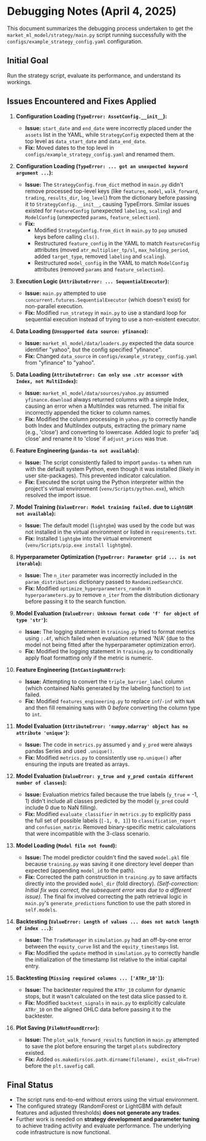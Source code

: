 # Debugging Notes (April 4, 2025)

This document summarizes the debugging process undertaken to get the `market_ml_model/strategy/main.py` script running successfully with the `configs/example_strategy_config.yaml` configuration.

## Initial Goal

Run the strategy script, evaluate its performance, and understand its workings.

## Issues Encountered and Fixes Applied

1.  **Configuration Loading (`TypeError: AssetConfig.__init__`):**
    *   **Issue:** `start_date` and `end_date` were incorrectly placed under the `assets` list in the YAML, while `StrategyConfig` expected them at the top level as `data_start_date` and `data_end_date`.
    *   **Fix:** Moved dates to the top level in `configs/example_strategy_config.yaml` and renamed them.

2.  **Configuration Loading (`TypeError: ... got an unexpected keyword argument ...`):**
    *   **Issue:** The `StrategyConfig.from_dict` method in `main.py` didn't remove processed top-level keys (like `features`, `model`, `walk_forward`, `trading`, `results_dir`, `log_level`) from the dictionary before passing it to `StrategyConfig.__init__`, causing TypeErrors. Similar issues existed for `FeatureConfig` (unexpected `labeling`, `scaling`) and `ModelConfig` (unexpected `params`, `feature_selection`).
    *   **Fix:**
        *   Modified `StrategyConfig.from_dict` in `main.py` to `pop` unused keys before calling `cls()`.
        *   Restructured `feature_config` in the YAML to match `FeatureConfig` attributes (moved `atr_multiplier_tp/sl`, `max_holding_period`, added `target_type`, removed `labeling` and `scaling`).
        *   Restructured `model_config` in the YAML to match `ModelConfig` attributes (removed `params` and `feature_selection`).

3.  **Execution Logic (`AttributeError: ... SequentialExecutor`):**
    *   **Issue:** `main.py` attempted to use `concurrent.futures.SequentialExecutor` (which doesn't exist) for non-parallel execution.
    *   **Fix:** Modified `run_strategy` in `main.py` to use a standard loop for sequential execution instead of trying to use a non-existent executor.

4.  **Data Loading (`Unsupported data source: yfinance`):**
    *   **Issue:** `market_ml_model/data/loaders.py` expected the data source identifier "yahoo", but the config specified "yfinance".
    *   **Fix:** Changed `data_source` in `configs/example_strategy_config.yaml` from "yfinance" to "yahoo".

5.  **Data Loading (`AttributeError: Can only use .str accessor with Index, not MultiIndex`):**
    *   **Issue:** `market_ml_model/data/sources/yahoo.py` assumed `yfinance.download` always returned columns with a simple Index, causing an error when a MultiIndex was returned. The initial fix incorrectly appended the ticker to column names.
    *   **Fix:** Modified the column processing in `yahoo.py` to correctly handle both Index and MultiIndex outputs, extracting the primary name (e.g., 'close') and converting to lowercase. Added logic to prefer 'adj close' and rename it to 'close' if `adjust_prices` was true.

6.  **Feature Engineering (`pandas-ta not available`):**
    *   **Issue:** The script consistently failed to import `pandas-ta` when run with the default system Python, even though it was installed (likely in user site-packages). This prevented indicator calculation.
    *   **Fix:** Executed the script using the Python interpreter within the project's virtual environment (`venv/Scripts/python.exe`), which resolved the import issue.

7.  **Model Training (`ValueError: Model training failed.` due to `LightGBM not available`):**
    *   **Issue:** The default model (`lightgbm`) was used by the code but was not installed in the virtual environment or listed in `requirements.txt`.
    *   **Fix:** Installed `lightgbm` into the virtual environment (`venv/Scripts/pip.exe install lightgbm`).

8.  **Hyperparameter Optimization (`TypeError: Parameter grid ... is not iterable`):**
    *   **Issue:** The `n_iter` parameter was incorrectly included in the `param_distributions` dictionary passed to `RandomizedSearchCV`.
    *   **Fix:** Modified `optimize_hyperparameters_random` in `hyperparameters.py` to remove `n_iter` from the distribution dictionary before passing it to the search function.

9.  **Model Evaluation (`ValueError: Unknown format code 'f' for object of type 'str'`):**
    *   **Issue:** The logging statement in `training.py` tried to format metrics using `:.4f`, which failed when evaluation returned 'N/A' (due to the model not being fitted after the hyperparameter optimization error).
    *   **Fix:** Modified the logging statement in `training.py` to conditionally apply float formatting only if the metric is numeric.

10. **Feature Engineering (`IntCastingNaNError`):**
    *   **Issue:** Attempting to convert the `triple_barrier_label` column (which contained NaNs generated by the labeling function) to `int` failed.
    *   **Fix:** Modified `features_engineering.py` to replace `inf`/`-inf` with `NaN` and then fill remaining `NaN`s with 0 *before* converting the column type to `int`.

11. **Model Evaluation (`AttributeError: 'numpy.ndarray' object has no attribute 'unique'`):**
    *   **Issue:** The code in `metrics.py` assumed `y` and `y_pred` were always pandas Series and used `.unique()`.
    *   **Fix:** Modified `metrics.py` to consistently use `np.unique()` after ensuring the inputs are treated as arrays.

12. **Model Evaluation (`ValueError: y_true and y_pred contain different number of classes`):**
    *   **Issue:** Evaluation metrics failed because the true labels (`y_true` = -1, 1) didn't include all classes predicted by the model (`y_pred` could include 0 due to NaN filling).
    *   **Fix:** Modified `evaluate_classifier` in `metrics.py` to explicitly pass the full set of possible labels (`[-1, 0, 1]`) to `classification_report` and `confusion_matrix`. Removed binary-specific metric calculations that were incompatible with the 3-class scenario.

13. **Model Loading (`Model file not found`):**
    *   **Issue:** The model predictor couldn't find the saved `model.pkl` file because `training.py` was saving it one directory level deeper than expected (appending `model_id` to the path).
    *   **Fix:** Corrected the path construction in `training.py` to save artifacts directly into the provided `model_dir` (fold directory). *(Self-correction: Initial fix was correct, the subsequent error was due to a different issue)*. The final fix involved correcting the path retrieval logic in `main.py`'s `generate_predictions` function to use the path stored in `self.models`.

14. **Backtesting (`ValueError: Length of values ... does not match length of index ...`):**
    *   **Issue:** The `TradeManager` in `simulation.py` had an off-by-one error between the `equity_curve` list and the `equity_timestamps` list.
    *   **Fix:** Modified the `update` method in `simulation.py` to correctly handle the initialization of the timestamp list relative to the initial capital entry.

15. **Backtesting (`Missing required columns ... ['ATRr_10']`):**
    *   **Issue:** The backtester required the `ATRr_10` column for dynamic stops, but it wasn't calculated on the test data slice passed to it.
    *   **Fix:** Modified `backtest_signals` in `main.py` to explicitly calculate `ATRr_10` on the aligned OHLC data before passing it to the backtester.

16. **Plot Saving (`FileNotFoundError`):**
    *   **Issue:** The `plot_walk_forward_results` function in `main.py` attempted to save the plot before ensuring the target `plots` subdirectory existed.
    *   **Fix:** Added `os.makedirs(os.path.dirname(filename), exist_ok=True)` before the `plt.savefig` call.

## Final Status

*   The script runs end-to-end without errors using the virtual environment.
*   The configured strategy (RandomForest or LightGBM with default features and adjusted thresholds) **does not generate any trades**.
*   Further work is needed on **strategy development and parameter tuning** to achieve trading activity and evaluate performance. The underlying code infrastructure is now functional.
